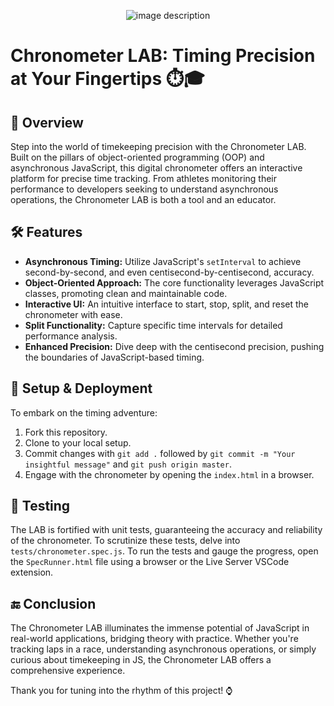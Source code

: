 <p align="center">
  <img src="https://github.com/Angelguirao/lab-js-chronometer/assets/44321245/1d0f0d87-b270-46ad-bc2c-1ea652ec9b98" alt="image description">
</p>

# Chronometer LAB: Timing Precision at Your Fingertips ⏱️🎓

## 📌 **Overview**
Step into the world of timekeeping precision with the Chronometer LAB. Built on the pillars of object-oriented programming (OOP) and asynchronous JavaScript, this digital chronometer offers an interactive platform for precise time tracking. From athletes monitoring their performance to developers seeking to understand asynchronous operations, the Chronometer LAB is both a tool and an educator.

## 🛠️ **Features**
- **Asynchronous Timing:** Utilize JavaScript's `setInterval` to achieve second-by-second, and even centisecond-by-centisecond, accuracy.
- **Object-Oriented Approach:** The core functionality leverages JavaScript classes, promoting clean and maintainable code.
- **Interactive UI:** An intuitive interface to start, stop, split, and reset the chronometer with ease.
- **Split Functionality:** Capture specific time intervals for detailed performance analysis.
- **Enhanced Precision:** Dive deep with the centisecond precision, pushing the boundaries of JavaScript-based timing.

## 💼 **Setup & Deployment**
To embark on the timing adventure:
1. Fork this repository.
2. Clone to your local setup.
3. Commit changes with `git add .` followed by `git commit -m "Your insightful message"` and `git push origin master`.
4. Engage with the chronometer by opening the `index.html` in a browser.

## 🧪 **Testing**
The LAB is fortified with unit tests, guaranteeing the accuracy and reliability of the chronometer. To scrutinize these tests, delve into `tests/chronometer.spec.js`. To run the tests and gauge the progress, open the `SpecRunner.html` file using a browser or the Live Server VSCode extension.

## 🔚 **Conclusion**
The Chronometer LAB illuminates the immense potential of JavaScript in real-world applications, bridging theory with practice. Whether you're tracking laps in a race, understanding asynchronous operations, or simply curious about timekeeping in JS, the Chronometer LAB offers a comprehensive experience.

Thank you for tuning into the rhythm of this project! ⌚️
